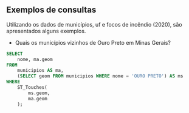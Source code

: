 ## Exemplos de consultas

Utilizando os dados de municípios, uf e focos de incêndio (2020), são apresentados alguns exemplos.

* Quais os municípios vizinhos de Ouro Preto em Minas Gerais?

```sql
SELECT
	nome, ma.geom
FROM
	municipios AS ma,
	(SELECT geom FROM municipios WHERE nome = 'OURO PRETO') AS ms
WHERE
	ST_Touches(
		ms.geom,
		ma.geom
	);
```

